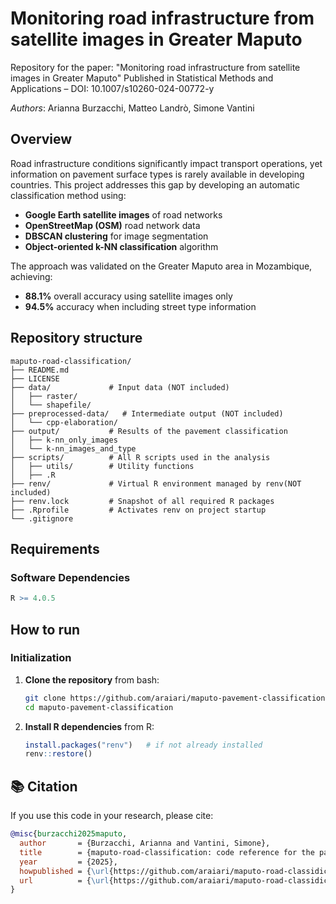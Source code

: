 # Monitoring road infrastructure from satellite images in Greater Maputo

Repository for the paper: "Monitoring road infrastructure from satellite images in Greater Maputo"
Published in Statistical Methods and Applications – DOI: 10.1007/s10260-024-00772-y

*Authors*: Arianna Burzacchi, Matteo Landrò, Simone Vantini


## Overview

Road infrastructure conditions significantly impact transport operations, yet information on pavement surface types is rarely available in developing countries. This project addresses this gap by developing an automatic classification method using:

- **Google Earth satellite images** of road networks
- **OpenStreetMap (OSM)** road network data
- **DBSCAN clustering** for image segmentation
- **Object-oriented k-NN classification** algorithm

The approach was validated on the Greater Maputo area in Mozambique, achieving:
- **88.1%** overall accuracy using satellite images only
- **94.5%** accuracy when including street type information


## Repository structure
```
maputo-road-classification/
├── README.md
├── LICENSE
├── data/             # Input data (NOT included)
│   ├── raster/
│   └── shapefile/
├── preprocessed-data/   # Intermediate output (NOT included)
│   └── cpp-elaboration/
├── output/           # Results of the pavement classification 
│   ├── k-nn_only_images
│   └── k-nn_images_and_type
├── scripts/          # All R scripts used in the analysis
│   ├── utils/        # Utility functions
│   ├── .R
├── renv/             # Virtual R environment managed by renv(NOT included)
├── renv.lock         # Snapshot of all required R packages
├── .Rprofile         # Activates renv on project startup
└── .gitignore
```

## Requirements

### Software Dependencies
```r
R >= 4.0.5
```

## How to run

### Initialization

1. **Clone the repository** from bash:
   ```bash
   git clone https://github.com/araiari/maputo-pavement-classification.git
   cd maputo-pavement-classification
   ```

2. **Install R dependencies** from R:
   ```r
   install.packages("renv")   # if not already installed
   renv::restore()
   ```


## 📚 Citation

If you use this code in your research, please cite:

```bibtex
@misc{burzacchi2025maputo,
  author       = {Burzacchi, Arianna and Vantini, Simone},
  title        = {maputo-road-classification: code reference for the paper "Monitoring road infrastructure from satellite images in Greater Maputo"},
  year         = {2025},
  howpublished = {\url{https://github.com/araiari/maputo-road-classidication}},
  url          = {\url{https://github.com/araiari/maputo-road-classidication}}
}
```

